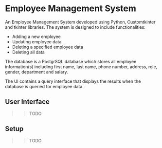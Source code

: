 # Employee Management System
An Employee Management System developed using Python, Customtkinter and tkinter libraries. The system is designed to include functionalities:
- Adding a new employee
- Updating employee data
- Deleting a specified employee data
- Deleting all data

The database is a PostgrSQL database which stores all employee information(s) including first name, last name, phone number, address, role, gender, department and salary.

The UI contains a query interface that displays the results when the database is queried for employee data.

## User Interface
>> TODO

## Setup
>> TODO

